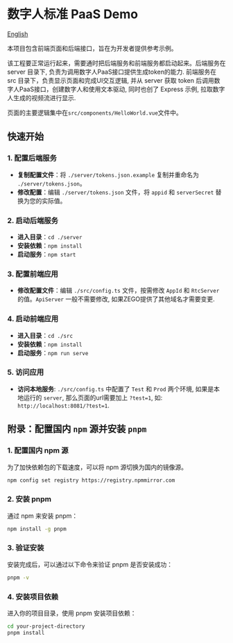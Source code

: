 # 数字人标准 PaaS Demo

[English](./README_EN.md)

本项目包含前端页面和后端接口，旨在为开发者提供参考示例。

该工程要正常运行起来，需要通时把后端服务和前端服务都启动起来。后端服务在 server 目录下, 负责为调用数字人PaaS接口提供生成token的能力.
前端服务在 src 目录下，负责显示页面和完成UI交互逻辑, 并从 server 获取 token 后调用数字人PaaS接口，创建数字人和使用文本驱动, 同时也创了 Express 示例, 拉取数字人生成的视频流进行显示.

页面的主要逻辑集中在`src/components/HelloWorld.vue`文件中。

## 快速开始

### 1. 配置后端服务

- **复制配置文件**：将 `./server/tokens.json.example` 复制并重命名为 `./server/tokens.json`。
- **修改配置**：编辑 `./server/tokens.json` 文件，将 `appid` 和 `serverSecret` 替换为您的实际值。

### 2. 启动后端服务

- **进入目录**：`cd ./server`
- **安装依赖**：`npm install`
- **启动服务**：`npm start`

### 3. 配置前端应用

- **修改配置文件**：编辑 `./src/config.ts` 文件，按需修改 `AppId` 和 `RtcServer` 的值。`ApiServer` 一般不需要修改, 如果ZEGO提供了其他域名才需要变更.

### 4. 启动前端应用

- **进入目录**：`cd ./src`
- **安装依赖**：`npm install`
- **启动服务**：`npm run serve`

### 5. 访问应用

- **访问本地服务**: `./src/config.ts` 中配置了 `Test` 和 `Prod` 两个环境, 如果是本地运行的 `server`, 那么页面的url需要加上 `?test=1`, 如: `http://localhost:8081/?test=1`.


## 附录：配置国内 `npm` 源并安装 `pnpm` 

### 1. 配置国内 npm 源

为了加快依赖包的下载速度，可以将 npm 源切换为国内的镜像源。

```bash
npm config set registry https://registry.npmmirror.com
```

### 2. 安装 pnpm

通过 npm 来安装 pnpm：

```bash
npm install -g pnpm
```

### 3. 验证安装

安装完成后，可以通过以下命令来验证 pnpm 是否安装成功：

```bash
pnpm -v
```

### 4. 安装项目依赖

进入你的项目目录，使用 pnpm 安装项目依赖：

```bash
cd your-project-directory
pnpm install
```